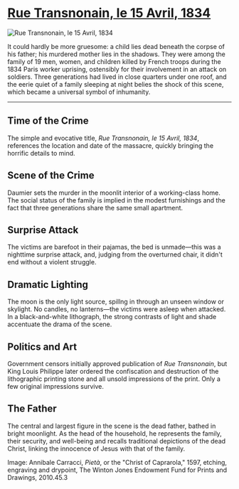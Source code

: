 # [Rue Transnonain, le 15 Avril, 1834](http://artsmia.github.io/griot/#/o/43877)
![Rue Transnonain, le 15 Avril, 1834](http://api.artsmia.org/images/43877/large.jpg)

It could hardly be more gruesome: a child lies dead beneath the corpse of his father; his murdered mother lies in the shadows. They were among the family of 19 men, women, and children killed by French troops during the 1834 Paris worker uprising, ostensibly for their involvement in an attack on soldiers. Three generations had lived in close quarters under one roof, and the eerie quiet of a family sleeping at night belies the shock of this scene, which became a universal symbol of inhumanity.

---

## Time of the Crime

The simple and evocative title, *Rue Transnonain, le 15 Avril, 1834*, references the location and date of the massacre, quickly bringing the horrific details to mind.

## Scene of the Crime

Daumier sets the murder in the moonlit interior of a working-class home. The social status of the family is implied in the modest furnishings and the fact that three generations share the same small apartment.

## Surprise Attack

The victims are barefoot in their pajamas, the bed is unmade—this was a nighttime surprise attack, and, judging from the overturned chair, it didn't end without a violent struggle.

## Dramatic Lighting

The moon is the only light source, spillng in through an unseen window or skylight. No candles, no lanterns—the victims were asleep when attacked. In a black-and-white lithograph, the strong contrasts of light and shade accentuate the drama of the scene.

## Politics and Art

Government censors initially approved publication of *Rue Transnonain*, but King Louis Philippe later ordered the confiscation and destruction of the lithographic printing stone and all unsold impressions of the print. Only a few original impressions survive.

## The Father

The central and largest figure in the scene is the dead father, bathed in bright moonlight. As the head of the household, he represents the family, their security, and well-being and recalls traditional depictions of the dead Christ, linking the innocence of Jesus with that of the family.

Image: Annibale Carracci, *Pietà*, or the "Christ of Caprarola," 1597, etching, engraving and drypoint, The Winton Jones Endowment Fund for Prints and Drawings, 2010.45.3
